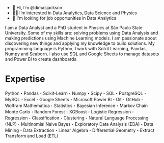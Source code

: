 - 👋 Hi, I’m @dimasjackson
- 👨‍💻 I’m interested in Data Analytics, Data Science and Physics
- 👀 I'm looking for job opportunities in Data Analytics

 I am a Data Analyst and a PhD student in Physics at São Paulo State University. Some of my skills are: solving problems using Data Analysis and making predictions using Machine Learning models. I am passionate about discovering new things and applying my knowledge to build solutions. My programming language is Python, I work with Scikit Learning, Pandas, Numpy and Seaborn. I also use SQL and Google Sheets to manage datasets and Power BI to create dashboards. 

# Expertise
Python・Pandas・Scikit-Learn・Numpy・Scipy・SQL・PostgreSQL・MySQL・Excel・Google Sheets・Microsoft Power BI・Git・GitHub・Wolfram Mathematica・Statistics・Bayesian Inference・Markov Chain Monte Carlo・Random Forest・XGBoost・Logistic Regression・Regression・Classification・Clustering・Natural Language Processing (NLP)・Multinomial Naive Bayes・Exploratory Data Analysis (EDA)・Data Mining・Data Extraction・Linear Algebra・Differential Geometry・Extract Transform and Load (ETL)



<!---
dimasjackson/dimasjackson is a ✨ special ✨ repository because its `README.md` (this file) appears on your GitHub profile.
You can click the Preview link to take a look at your changes.
--->
